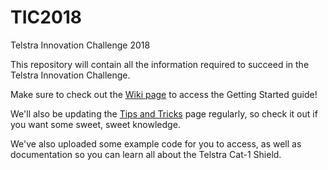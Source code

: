 # TIC2018
Telstra Innovation Challenge 2018

This repository will contain all the information required to succeed in the Telstra Innovation Challenge.

Make sure to check out the [Wiki page](https://github.com/telstra/TIC2018/wiki) to access the Getting Started guide!

We'll also be updating the [Tips and Tricks](https://github.com/telstra/TIC2017/wiki/3.-Tips-and-Tricks) page regularly, so check it out if you want some sweet, sweet knowledge.

We've also uploaded some example code for you to access, as well as documentation so you can learn all about the Telstra Cat-1 Shield.

